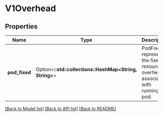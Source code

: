 # V1Overhead

## Properties

Name | Type | Description | Notes
------------ | ------------- | ------------- | -------------
**pod_fixed** | Option<**::std::collections::HashMap<String, String>**> | PodFixed represents the fixed resource overhead associated with running a pod. | [optional]

[[Back to Model list]](../README.md#documentation-for-models) [[Back to API list]](../README.md#documentation-for-api-endpoints) [[Back to README]](../README.md)


